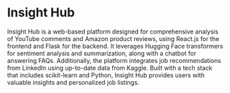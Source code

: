 # Insight Hub

Insight Hub is a web-based platform designed for comprehensive analysis of YouTube comments and Amazon product reviews, using React.js for the frontend and Flask for the backend. It leverages Hugging Face transformers for sentiment analysis and summarization, along with a chatbot for answering FAQs. Additionally, the platform integrates job recommendations from LinkedIn using up-to-date data from Kaggle. Built with a tech stack that includes scikit-learn and Python, Insight Hub provides users with valuable insights and personalized job listings.
